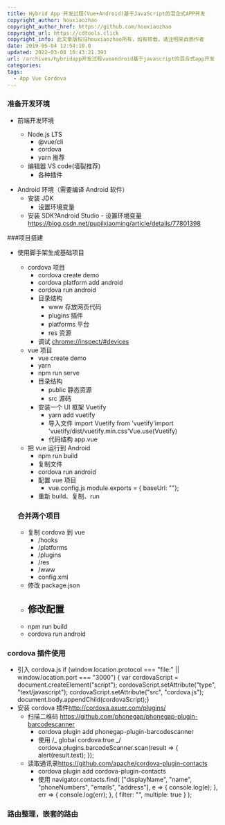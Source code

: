 ```yaml
---
title: Hybrid App 开发过程(Vue+Android)基于JavaScript的混合式APP开发
copyright_author: houxiaozhao
copyright_author_href: https://github.com/houxiaozhao
copyright_url: https://cdtools.click
copyright_info: 此文章版权归houxiaozhao所有，如有转载，请注明来自原作者
date: 2019-05-04 12:54:10.0
updated: 2022-03-08 10:43:21.393
url: /archives/hybridapp开发过程vueandroid基于javascript的混合式app开发
categories:
tags:
  - App Vue Cordova
---
```


### 准备开发环境

- 前端开发环境

  - Node.js LTS
    - @vue/cli
    - cordova
    - yarn 推荐
  - 编辑器 VS code(墙裂推荐)
    - 各种插件

<!--more-->

- Android 环境（需要编译 Android 软件）
  - 安装 JDK
    - 设置环境变量
  - 安装 SDK?Android Studio - 设置环境变量
    <https://blog.csdn.net/pupilxiaoming/article/details/77801398>

###项目搭建

- 使用脚手架生成基础项目

  - cordova 项目
    - cordova create demo
    - cordova platform add android
    - cordova run android
    - 目录结构
      - www 存放网页代码
      - plugins 插件
      - platforms 平台
      - res 资源
    - 调试
      <chrome://inspect/#devices>
  - vue 项目
    - vue create demo
    - yarn
    - npm run serve
    - 目录结构
      - public 静态资源
      - src 源码
    - 安装一个 UI 框架 Vuetify
      - yarn add vuetify
      - 导入文件
        import Vuetify from 'vuetify'import 'vuetify/dist/vuetify.min.css'Vue.use(Vuetify)
      - 代码结构 app.vue
        <template> <v-app> <v-toolbar app> <v-spacer></v-spacer>这是一个 App <v-spacer></v-spacer> </v-toolbar> <v-content> <v-container fluid> <router-view></router-view> </v-container> </v-content> <v-bottom-nav app :active.sync="bottomNav" :value="true" fixed color="white"> <v-btn color="teal" flat value="recent" to="/"> <span>首页</span> <v-icon>home</v-icon> </v-btn> <v-btn color="teal" flat value="favorites" to="/about"> <span>关于</span> <v-icon>account_circle</v-icon> </v-btn> </v-bottom-nav> </v-app></template><script>export default { name: "App", data() { return { bottomNav: "recent" }; }};</script>
  - 把 vue 运行到 Android
    - npm run build
    - 复制文件
    - cordova run android
    - 配置 vue 项目
      - vue.config.js
        module.exports = { baseUrl: ""};
    - 重新 build、复制、run

  ### 合并两个项目

  - 复制 cordova 到 vue
    - /hooks
    - /platforms
    - /plugins
    - /res
    - /www
    - config.xml
  - 修改 package.json
  - ## 修改配置
  - npm run build
  - cordova run android

### cordova 插件使用

- 引入 cordova.js
  if (window.location.protocol === "file:" || window.location.port === "3000") { var cordovaScript = document.createElement("script"); cordovaScript.setAttribute("type", "text/javascript"); cordovaScript.setAttribute("src", "cordova.js"); document.body.appendChild(cordovaScript);}
- 安装 cordova 插件<http://cordova.axuer.com/plugins/>
  - 扫描二维码 <https://github.com/phonegap/phonegap-plugin-barcodescanner>
    - cordova plugin add phonegap-plugin-barcodescanner
    - 使用
      /_ global cordova:true _/ cordova.plugins.barcodeScanner.scan(result => { alert(result.text); });
  - 读取通讯录<https://github.com/apache/cordova-plugin-contacts>
    - cordova plugin add cordova-plugin-contacts
    - 使用
      navigator.contacts.find( ["displayName", "name", "phoneNumbers", "emails", "address"], e => { console.log(e); }, err => { console.log(err); }, { filter: "", multiple: true } );

### 路由整理，嵌套的路由
